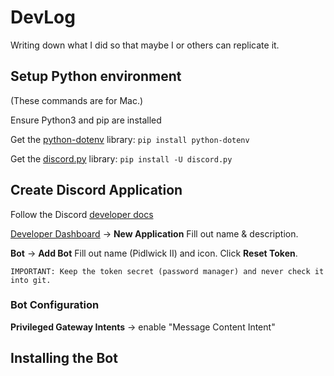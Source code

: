 # DevLog

Writing down what I did so that maybe I or others can replicate it.

## Setup Python environment

(These commands are for Mac.)

Ensure Python3 and pip are installed

Get the [python-dotenv](https://pypi.org/project/python-dotenv/) library: `pip install python-dotenv`

Get the [discord.py](https://discordpy.readthedocs.io/en/latest/index.html) library: `pip install -U discord.py`


## Create Discord Application

Follow the Discord [developer docs](https://discord.com/developers/docs/getting-started)

[Developer Dashboard](https://discord.com/developers/applications) -> **New Application**
Fill out name & description.

**Bot** -> **Add Bot**
Fill out name (Pidlwick II) and icon.
Click **Reset Token**.
```
IMPORTANT: Keep the token secret (password manager) and never check it into git. 
```

### Bot Configuration

**Privileged Gateway Intents** -> enable "Message Content Intent"


## Installing the Bot


